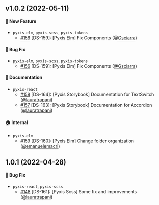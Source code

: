 ## v1.0.2 (2022-05-11)

#### :rocket: New Feature
* `pyxis-elm`, `pyxis-scss`, `pyxis-tokens`
  * [#156](https://github.com/primait/pyxis/pull/156) [DS-159]: [Pyxis Elm] Fix Components ([@Gsciarra](https://github.com/Gsciarra))

#### :bug: Bug Fix
* `pyxis-elm`, `pyxis-scss`, `pyxis-tokens`
  * [#156](https://github.com/primait/pyxis/pull/156) [DS-159]: [Pyxis Elm] Fix Components ([@Gsciarra](https://github.com/Gsciarra))

#### :memo: Documentation
* `pyxis-react`
  * [#158](https://github.com/primait/pyxis/pull/158) [DS-164]: [Pyxis Storybook] Documentation for TextSwitch ([@lauratrapani](https://github.com/lauratrapani))
  * [#157](https://github.com/primait/pyxis/pull/157) [DS-163]: [Pyxis Storybook] Documentation for Accordion ([@lauratrapani](https://github.com/lauratrapani))

#### :house: Internal
* `pyxis-elm`
  * [#159](https://github.com/primait/pyxis/pull/159) [DS-160]: [Pyxis Elm] Change folder organization ([@emanuelemacri](https://github.com/emanuelemacri))

## 1.0.1 (2022-04-28)

#### :bug: Bug Fix
* `pyxis-react`, `pyxis-scss`
  * [#148](https://github.com/primait/pyxis/pull/148) [DS-161]: [Pyxis Scss] Some fix and improvements ([@lauratrapani](https://github.com/lauratrapani))
